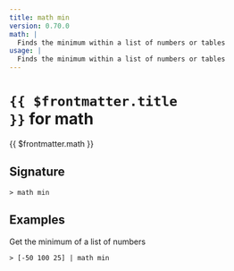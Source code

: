 ```yaml
---
title: math min
version: 0.70.0
math: |
  Finds the minimum within a list of numbers or tables
usage: |
  Finds the minimum within a list of numbers or tables
---
```


# <code>{{ $frontmatter.title }}</code> for math

<div class='command-title'>{{ $frontmatter.math }}</div>

## Signature

```> math min ```

## Examples

Get the minimum of a list of numbers
```shell
> [-50 100 25] | math min
```
